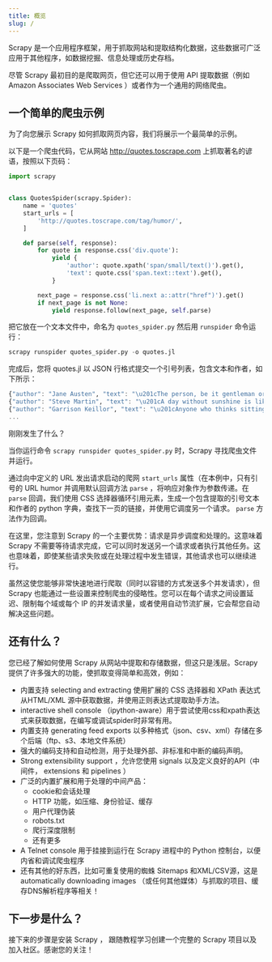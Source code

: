 ```yaml
---
title: 概览
slug: /
---
```


Scrapy 是一个应用程序框架，用于抓取网站和提取结构化数据，这些数据可广泛应用于其他程序，如数据挖掘、信息处理或历史存档。

尽管 Scrapy 最初目的是爬取网页，但它还可以用于使用 API 提取数据（例如 Amazon Associates Web Services ）或者作为一个通用的网络爬虫。

## 一个简单的爬虫示例

为了向您展示 Scrapy 如何抓取网页内容，我们将展示一个最简单的示例。

以下是一个爬虫代码，它从网站 http://quotes.toscrape.com 上抓取著名的谚语，按照以下页码：

```python
import scrapy


class QuotesSpider(scrapy.Spider):
    name = 'quotes'
    start_urls = [
        'http://quotes.toscrape.com/tag/humor/',
    ]

    def parse(self, response):
        for quote in response.css('div.quote'):
            yield {
                'author': quote.xpath('span/small/text()').get(),
                'text': quote.css('span.text::text').get(),
            }

        next_page = response.css('li.next a::attr("href")').get()
        if next_page is not None:
            yield response.follow(next_page, self.parse)
```

把它放在一个文本文件中，命名为 `quotes_spider.py` 然后用 `runspider` 命令运行：

```python
scrapy runspider quotes_spider.py -o quotes.jl
```

完成后，您将 quotes.jl 以 JSON 行格式提交一个引号列表，包含文本和作者，如下所示：

```jl
{"author": "Jane Austen", "text": "\u201cThe person, be it gentleman or lady, who has not pleasure in a good novel, must be intolerably stupid.\u201d"}
{"author": "Steve Martin", "text": "\u201cA day without sunshine is like, you know, night.\u201d"}
{"author": "Garrison Keillor", "text": "\u201cAnyone who thinks sitting in church can make you a Christian must also think that sitting in a garage can make you a car.\u201d"}
...
```

刚刚发生了什么？

当你运行命令 `scrapy runspider quotes_spider.py` 时，Scrapy 寻找爬虫文件并运行。

通过向中定义的 URL 发出请求启动的爬网 `start_urls` 属性（在本例中，只有引号的 URL humor 并调用默认回调方法 `parse` ，将响应对象作为参数传递。在 `parse` 回调，我们使用 CSS 选择器循环引用元素，生成一个包含提取的引号文本和作者的 python 字典，查找下一页的链接，并使用它调度另一个请求。 `parse` 方法作为回调。

在这里，您注意到 Scrapy 的一个主要优势：请求是异步调度和处理的。这意味着 Scrapy 不需要等待请求完成，它可以同时发送另一个请求或者执行其他任务。这也意味着，即使某些请求失败或在处理过程中发生错误，其他请求也可以继续进行。

虽然这使您能够非常快速地进行爬取（同时以容错的方式发送多个并发请求），但 Scrapy 也能通过一些设置来控制爬虫的侵略性。您可以在每个请求之间设置延迟、限制每个域或每个 IP 的并发请求量，或者使用自动节流扩展，它会帮您自动解决这些问题。

## 还有什么？

您已经了解如何使用 Scrapy 从网站中提取和存储数据，但这只是浅层。Scrapy 提供了许多强大的功能，使抓取变得简单和高效，例如：
* 内置支持 selecting and extracting 使用扩展的 CSS 选择器和 XPath 表达式从HTML/XML 源中获取数据，并使用正则表达式提取助手方法。
* interactive shell console （ipython-aware）用于尝试使用css和xpath表达式来获取数据，在编写或调试spider时非常有用。
* 内置支持 generating feed exports 以多种格式（json、csv、xml）存储在多个后端（ftp、s3、本地文件系统）
* 强大的编码支持和自动检测，用于处理外部、非标准和中断的编码声明。
* Strong extensibility support ，允许您使用 signals 以及定义良好的API（中间件， extensions 和 pipelines ）
* 广泛的内置扩展和用于处理的中间产品：
  * cookie和会话处理
  * HTTP 功能，如压缩、身份验证、缓存
  * 用户代理伪装
  * robots.txt
  * 爬行深度限制
  * 还有更多
* A Telnet console 用于挂接到运行在 Scrapy 进程中的 Python 控制台，以便内省和调试爬虫程序
* 还有其他的好东西，比如可重复使用的蜘蛛 Sitemaps 和XML/CSV源，这是 automatically downloading images （或任何其他媒体）与抓取的项目、缓存DNS解析程序等相关！

## 下一步是什么？

接下来的步骤是安装 Scrapy ， 跟随教程学习创建一个完整的 Scrapy 项目以及加入社区。感谢您的关注！
